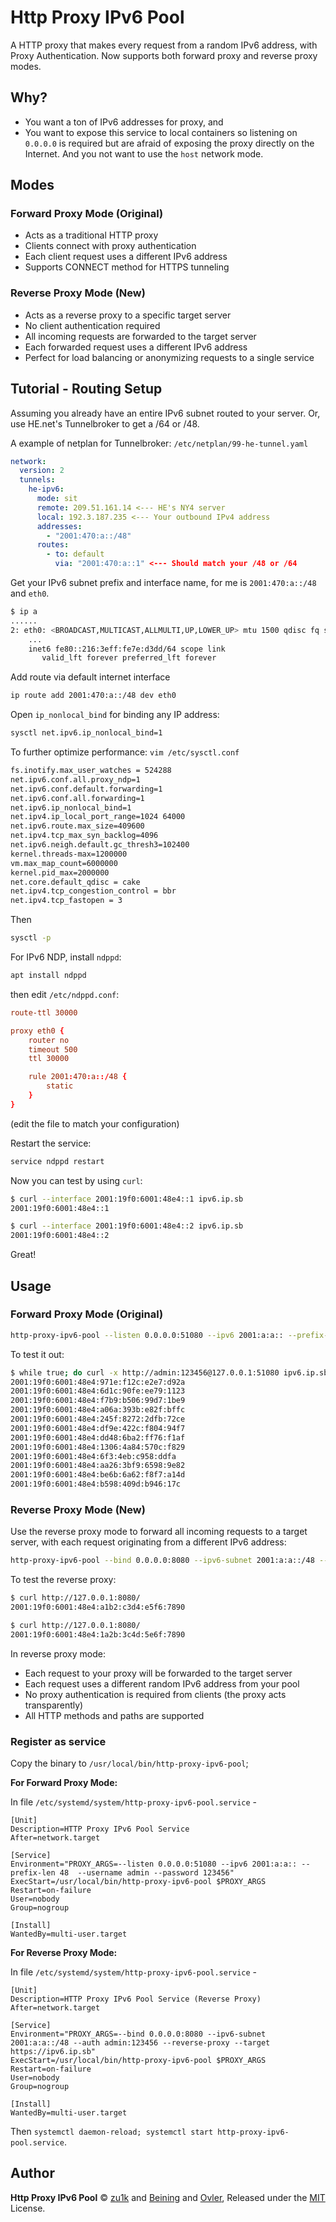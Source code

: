 # Http Proxy IPv6 Pool

A HTTP proxy that makes every request from a random IPv6 address, with Proxy Authentication. Now supports both forward proxy and reverse proxy modes.

## Why?

- You want a ton of IPv6 addresses for proxy, and
- You want to expose this service to local containers so listening on `0.0.0.0` is required but are afraid of exposing the proxy directly on the Internet. And you not want to use the `host` network mode.

## Modes

### Forward Proxy Mode (Original)
- Acts as a traditional HTTP proxy
- Clients connect with proxy authentication
- Each client request uses a different IPv6 address
- Supports CONNECT method for HTTPS tunneling

### Reverse Proxy Mode (New)
- Acts as a reverse proxy to a specific target server
- No client authentication required
- All incoming requests are forwarded to the target server
- Each forwarded request uses a different IPv6 address
- Perfect for load balancing or anonymizing requests to a single service

## Tutorial - Routing Setup

Assuming you already have an entire IPv6 subnet routed to your server. Or, use HE.net's Tunnelbroker to get a /64 or /48.

A example of netplan for Tunnelbroker: `/etc/netplan/99-he-tunnel.yaml`

```yaml
network:
  version: 2
  tunnels:
    he-ipv6:
      mode: sit
      remote: 209.51.161.14 <--- HE's NY4 server 
      local: 192.3.187.235 <--- Your outbound IPv4 address
      addresses:
        - "2001:470:a::/48"
      routes:
        - to: default
          via: "2001:470:a::1" <--- Should match your /48 or /64

```

Get your IPv6 subnet prefix and interface name, for me is `2001:470:a::/48` and `eth0`.

```sh
$ ip a
......
2: eth0: <BROADCAST,MULTICAST,ALLMULTI,UP,LOWER_UP> mtu 1500 qdisc fq state UP group default qlen 1000
    ...
    inet6 fe80::216:3eff:fe7e:d3dd/64 scope link 
       valid_lft forever preferred_lft forever
```

Add route via default internet interface

```sh
ip route add 2001:470:a::/48 dev eth0
```

Open `ip_nonlocal_bind` for binding any IP address:

```sh
sysctl net.ipv6.ip_nonlocal_bind=1
```

To further optimize performance: `vim /etc/sysctl.conf`

```sh
fs.inotify.max_user_watches = 524288
net.ipv6.conf.all.proxy_ndp=1
net.ipv6.conf.default.forwarding=1
net.ipv6.conf.all.forwarding=1
net.ipv6.ip_nonlocal_bind=1
net.ipv4.ip_local_port_range=1024 64000
net.ipv6.route.max_size=409600
net.ipv4.tcp_max_syn_backlog=4096
net.ipv6.neigh.default.gc_thresh3=102400
kernel.threads-max=1200000
vm.max_map_count=6000000
kernel.pid_max=2000000
net.core.default_qdisc = cake
net.ipv4.tcp_congestion_control = bbr
net.ipv4.tcp_fastopen = 3
```

Then

```sh
sysctl -p
```

For IPv6 NDP, install `ndppd`:

```sh
apt install ndppd
```

then edit `/etc/ndppd.conf`:


```conf
route-ttl 30000

proxy eth0 {
    router no
    timeout 500
    ttl 30000

    rule 2001:470:a::/48 {
        static
    }
}
```
(edit the file to match your configuration)

Restart the service:
```sh
service ndppd restart
```


Now you can test by using `curl`:

```sh
$ curl --interface 2001:19f0:6001:48e4::1 ipv6.ip.sb
2001:19f0:6001:48e4::1

$ curl --interface 2001:19f0:6001:48e4::2 ipv6.ip.sb
2001:19f0:6001:48e4::2
```

Great!

## Usage

### Forward Proxy Mode (Original)

```sh
http-proxy-ipv6-pool --listen 0.0.0.0:51080 --ipv6 2001:a:a:: --prefix-len 48  --username admin --password 123456
```

To test it out:

```sh
$ while true; do curl -x http://admin:123456@127.0.0.1:51080 ipv6.ip.sb; done
2001:19f0:6001:48e4:971e:f12c:e2e7:d92a
2001:19f0:6001:48e4:6d1c:90fe:ee79:1123
2001:19f0:6001:48e4:f7b9:b506:99d7:1be9
2001:19f0:6001:48e4:a06a:393b:e82f:bffc
2001:19f0:6001:48e4:245f:8272:2dfb:72ce
2001:19f0:6001:48e4:df9e:422c:f804:94f7
2001:19f0:6001:48e4:dd48:6ba2:ff76:f1af
2001:19f0:6001:48e4:1306:4a84:570c:f829
2001:19f0:6001:48e4:6f3:4eb:c958:ddfa
2001:19f0:6001:48e4:aa26:3bf9:6598:9e82
2001:19f0:6001:48e4:be6b:6a62:f8f7:a14d
2001:19f0:6001:48e4:b598:409d:b946:17c
```

### Reverse Proxy Mode (New)

Use the reverse proxy mode to forward all incoming requests to a target server, with each request originating from a different IPv6 address:

```sh
http-proxy-ipv6-pool --bind 0.0.0.0:8080 --ipv6-subnet 2001:a:a::/48 --auth admin:123456 --reverse-proxy --target https://ipv6.ip.sb
```

To test the reverse proxy:

```sh
$ curl http://127.0.0.1:8080/
2001:19f0:6001:48e4:a1b2:c3d4:e5f6:7890

$ curl http://127.0.0.1:8080/
2001:19f0:6001:48e4:1a2b:3c4d:5e6f:7890
```

In reverse proxy mode:
- Each request to your proxy will be forwarded to the target server
- Each request uses a different random IPv6 address from your pool
- No proxy authentication is required from clients (the proxy acts transparently)
- All HTTP methods and paths are supported

### Register as service

Copy the binary to `/usr/local/bin/http-proxy-ipv6-pool`;

**For Forward Proxy Mode:**

In file `/etc/systemd/system/http-proxy-ipv6-pool.service` -

```
[Unit]
Description=HTTP Proxy IPv6 Pool Service
After=network.target

[Service]
Environment="PROXY_ARGS=--listen 0.0.0.0:51080 --ipv6 2001:a:a:: --prefix-len 48  --username admin --password 123456"
ExecStart=/usr/local/bin/http-proxy-ipv6-pool $PROXY_ARGS
Restart=on-failure
User=nobody
Group=nogroup

[Install]
WantedBy=multi-user.target
```

**For Reverse Proxy Mode:**

In file `/etc/systemd/system/http-proxy-ipv6-pool.service` -

```
[Unit]
Description=HTTP Proxy IPv6 Pool Service (Reverse Proxy)
After=network.target

[Service]
Environment="PROXY_ARGS=--bind 0.0.0.0:8080 --ipv6-subnet 2001:a:a::/48 --auth admin:123456 --reverse-proxy --target https://ipv6.ip.sb"
ExecStart=/usr/local/bin/http-proxy-ipv6-pool $PROXY_ARGS
Restart=on-failure
User=nobody
Group=nogroup

[Install]
WantedBy=multi-user.target
```

Then `systemctl daemon-reload; systemctl start http-proxy-ipv6-pool.service`.

## Author

**Http Proxy IPv6 Pool** © [zu1k](https://github.com/zu1k) and [Beining](https://github.com/cnbeining) and [Ovler](https://github.com/Ovler-Young), Released under the [MIT](./LICENSE) License.
